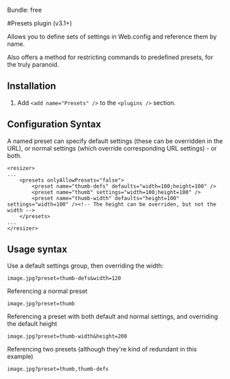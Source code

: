 Bundle: free

#Presets plugin (v3.1+)

Allows you to define sets of settings in Web.config and reference them by name.

Also offers a method for restricting commands to predefined presets, for the truly paranoid.


## Installation

1. Add `<add name="Presets" />` to the `<plugins />` section.

## Configuration Syntax

A named preset can specify default settings (these can be overridden in the URL), or normal settings (which override corresponding URL settings) - or both. 

	<resizer>
	...
		<presets onlyAllowPresets="false">
			<preset name="thumb-defs" defaults="width=100;height=100" />
			<preset name="thumb" settings="width=100;height=100" />
			<preset name="thumb-width" defaults="height=100" settings="width=100" /><!-- The height can be overriden, but not the width -->
		</presets>
	...
	</resizer>

## Usage syntax

Use a default settings group, then overriding the width:

	image.jpg?preset=thumb-defs&width=120

Referencing a normal preset

	image.jpg?preset=thumb

Referencing a preset with both default and normal settings, and overriding the default height

	image.jpg?preset=thumb-width&height=200

Referencing two presets (although they're kind of redundant in this example)

	image.jpg?preset=thumb,thumb-defs